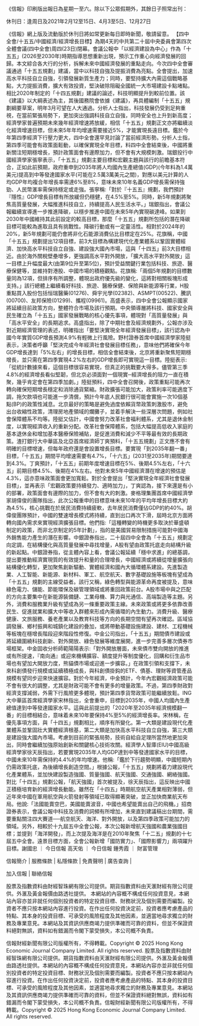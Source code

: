 《信報》印刷版出報日為星期一至六。除以下公眾假期外，其餘日子照常出刊：

休刊日：逢周日及2021年2月12至15日、4月3至5日、12月27日

《信報》網上版及流動版於休刊日將如常更新每日即時新聞，敬請留意。
【四中全會/十五五/中國經濟/經濟增長目標】為期4天的中共第二十屆中央委員會第四次全體會議(四中全會)周四(23日)閉幕。會議公報中「以經濟建設為中心」作為「十五五」(2026至2030年)時期指導思想重新出現，預示工作重心向經濟發展的回歸。本文綜合各大行的分析，拆解未來中國經濟發展的重點走向。今次四中全會審議通過「十五五規劃」建議，當中以科技自強及提振消費為亮點。全會提出，加速高水平科技自立自強，引領發展新質生產力；同時，要堅持擴大內需這個戰略基點，大力提振消費，擴大有效投資，堅決破除阻礙全國統一大市場建設卡點堵點。相比2020年制定的「十四五規劃」建議的論述，科技明顯提升到較前位置。該《建議》以大綱表述為主，其後國務院會依據《建議》，再具體編制「十五五」規劃綱要草案，明年3月可望在人大通過。分析人士指出，科技發展仍受到足夠重視，在當前緊張局勢下，更加突出強調科技自立自強，同時安全也上升到新高度；經濟學家普遍預期未來幾年經濟增速將放緩，相信「十五五」規劃正文亦將繼續淡化經濟增速目標，但未來5年年均增速需要接近5%，才能實現長遠目標。鑑於今年第四季經濟下行壓力更大，四中全會還罕見討論了當前經濟形勢。分析人士指，第四季可能會有政策面鬆動，以確保實現全年目標，料四中全會結束後，中國將重新關注短期穩增長，預計政策面會有邊際加力，但不會有大規模刺激。瑞銀投行中國經濟學家張寧表示，「十五五」規劃主要目標和宏觀主題與該行的前瞻基本符合，正如此前預期，政府重申到2035年將人均國內生產總值(GDP)(今年料為1.4萬美元)提高到中等發達國家水平(可能在2.5萬3萬美元之間)，對應以美元計算的人均GDP年均複合年增長率需達6%至8%，意味未來10年名義GDP增長需保持強勁、人民幣滙率需保持穩定或走強。張寧稱:「對於『十五五』規劃，我們預計『隱性』GDP增長目標有所放緩但仍穩健，在4.5%至5%。同時，新5年規劃將聚焦高質量發展，大幅推進科技自立，持續提高人民生活水平。」瑞銀指出，會議公報繼續宣導進一步推進降碳，以穩步推進中國在未來5年內實現碳達峰。如果到2030年中國維持其此前設定的較高目標，那麼「十五五」規劃所包括的潛在降碳目標可能較為進取且具有挑戰性。降碳行動或有一定靈活性。相對於2024年的20%，新5年規劃可能仍會將非化石能源消費佔比目標定在25%。花旗稱，中國「十五五」規劃提出12項目標，前3大目標為構建現代化產業體系以鞏固實體經濟、加快高水平科技自立自強、建設強大國內市場，這與「十四五」前3大目標相近。由於海外關稅壁壘增多，更強調高水平對外開放，「擴大高水平對外開放」這一目標上升幅度最大(由第9位升至第5位)，預計受益關鍵行業包括科技、旅遊、醫療保健等，並維持對港股、中國市場的積極觀點。花旗稱:「兩個5年規劃的目標數量同為12項，但排序有所調整，體現出政府優先級的變化，這將對相關板塊形成支持。」該行總體上繼續看好科技、旅遊、醫療保健、保險與新能源等行業，H股重點買入股份包括恒瑞醫藥(01276)、舜宇光學(02382)、ASMPT(00522)、騰訊(00700)、友邦保險(01299)、攜程(09961)。高盛表示，四中全會公報顯示國家將延續目前政策方向，整體符合市場及該行預期。中央領導層將科技、國家安全與民生確立為「十五五」國家發展戰略的核心優先事項，體現對「高質量發展」與「高水平安全」的長期追求。高盛指出，除了中期社會及經濟規劃外，公報亦涉及對近期經濟管理的表述，明確指出「要堅決實現全年經濟發展目標」，該行認為中國今年實質GDP增長預測4.9%有輕微上行風險。野村證券首席中國經濟學家陸挺表示，決策者呼籲「堅決完成今年經濟社會發展目標任務」，意味他們將確保今年GDP增長達到「5%左右」的增長目標，相信全會結束後，北京將重新聚焦短期穩增長，並只需在第四季實現4.2%左右的GDP增長即可實現這一目標。陸挺表示:「從統計數據來看，這個目標很容易實現，但真正的挑戰要大得多。儘管第三季4.8%的經濟增長看似堅韌，但北京必須面對一個現實─經濟增長的阻力一直在積聚，幾乎肯定會在第四季加劇。」陸挺預料，四中全會召開後，政策重點可能再次轉向確保短期增長穩定和消除通貨緊縮。財政擴張可能加大，政策利率可能適度下調，拖欠款項也可能進一步清償，預計今年底人民銀行很可能會實施一次10個基點(BP)的政策性減息。北京最好的策略是避免過度依賴貨幣政策刺激股市，避免出台收縮性政策，清理房地產領域的爛攤子，並着手解決一些深層次問題，例如社會保障體系不均等。陸挺又估計，中國會努力改革社會福利體系，尤其是退休金制度，以實現經濟收入的重新分配。改革社會保障體系，包括大幅提高低收入家庭的基本退休金和增加基本醫療保險補貼，是促進消費和減少不平等最有效的長期政策。渣打銀行大中華區及北亞首席經濟師丁爽預料，「十五五規劃」正文應不會有明確的目標增速，但每年政府還是會設置增長目標。要實現「到2035年翻一番」目標，「十五五」期間平均增速需要有4.7%，「十六五」(2031至2035年)期間要達到4.3%。丁爽預計，「十五五」前期年度增速目標在5%、後期4.5%左右，「十六五」前期目標4.5%、後期在4%左右。他對未來5年中國經濟潛在增速的預估是4.3%，這亦意味政策面會更加寬鬆。對於全會提出「堅決實現全年經濟社會發展目標」，並再表示「宏觀政策要持續發力、適時加力」，丁爽認為，接下來還是有小的部署，政策面會有邊際的加力，但不會有大的刺激。麥格理集團首席中國經濟學家胡偉俊的團隊指出，此次公報重申的目標意味未來10年的平均年增長目標大約為4.5%，核心挑戰在於居民消費持續疲軟，去年居民消費僅佔GDP的約40%。胡偉俊團隊預計，中國的雙速增長模式將持續，直到出口再次下滑，屆時北京方面將轉向國內需求來實現經濟擴張目標。他們指:「這種轉變的時機更多取決於華盛頓制定的政策，而非北京制定的5年計劃」，指的是美國貿易限制措施可能對中國海外銷售能力產生的潛在影響。中銀證券指出，二十屆四中全會為「十五五」規劃定向定調，在結構優化與高質量發展中尋找增量，A股有望由政策托底走向結構升級的新起點。中銀證券指，從主體內容上看，會議公報延續「穩中求進」的總基調，提出要推動經濟實現質的有效提升和量的合理增長，中國經濟或將續從增量擴張向結構優化轉型，更加聚焦創新驅動、實體經濟和國內大循環體系建設。先進製造業、人工智能、新能源、新材料、軍工、航空航天、數字基礎設施等板塊有望成為「十五五」規劃的主線受益者。該行又稱，綠色轉型與能源革命再度被提及，意味綠色電力、儲能、節能環保及碳管理領域或將重回政策前台。A股市場中與之匹配的方向主要集中在新能源裝備鏈、工業母機、算力與光通信、高端製造等主題。另外，消費和服務業升級有望成為另一條重要政策主線。未來政策或將更多依靠改善民生、促進就業和擴大中等收入群體來形成內需循環的內生動力。消費升級、醫療健康、文旅服務、養老產業以及教育科技等方向的長期空間有望再次確認。區域協調發展、鄉村振興和城鎮化建設的疊加，或將帶動基礎設施建設、建材、工程機械等板塊在穩增長階段迎來階段性修復。中金公司指出，「十五五」期間債市建設或將延續圍繞科技創新、對外開放、綠色發展等維度展開，進一步完善多層次債券市場框架。中金固收分析師範陽陽表示:「對外開放層面，未來債市雙向開放的推進或有所提速，『南向通』或迎來機構擴容、額度提升等制度優化，回購和衍生品市場也有望加大開放力度，熊貓債市場或迎進一步擴容。」在政策引領和支撐下，未來科創債發行規模或延續積極成長，與科創債掛鈎的ETF、債基、理財等資管產品規模有望同步迎來快速擴容。對於今年經濟，中金預計，今年內宏觀經濟政策可能不會有很大的調整，尤其是財政可能不會有更多的增量政策。不過，第四季財政對經濟支撐減弱，外需下行風險更多體現，預計第四季貨幣政策可能繼續放鬆。ING大中華區首席經濟學家宋林指出，全會重申，目標到2035年，中國人均國內生產總值達到中等發達國家水平。這與此前提出的「2020年至2035年經濟規模翻一番」的目標相結合，意味着未來10年要保持4%至5%的經濟增長率。宋林稱，在優先事項方面，與「十四五」規劃相比，順序有所變化。第一大類是建設現代化產業體系並鞏固壯大實體經濟根基，第二大類是加快高水平科技自立自強，第三大類是建設強大國內市場。考慮到目前的緊張局勢，技術自給自足理所當然地更加突出，同時會繼續加強原始創新和關鍵核心技術攻關。經濟學人智庫(EIU)中國高級經濟學家徐天辰指出，若要實現2035年人均GDP達到中等發達國家水平的目標，中國未來10年需保持約4.4%的年均增速。他稱:「鑑於下行趨勢明顯，中國短期內仍需政策托底，為後續增長創造空間。」根據公報，「十五五」規劃將着力建設現代化產業體系，並加快建設製造強國、質量強國、航天強國、交通強國、網絡強國。對比「十四五」規劃公報，「航天強國」首次被提及，徐天辰指出，這反映出中國正積極培育新的經濟增長動能。雖然在「十四五」時期航空航天產業相對薄弱，但近年來中國在軍用航空與火箭發射等領域已取得顯著突破，並正加快商業航天布局。他說:「法國能賣空巴，美國能賣波音，中國也希望能賣出自己的飛機。」招商證券表示，會議公報中科技及消費的詞頻有所增加，未來直到建議稿出台期間，需要重點關注四大賽道──航空航天、海洋、對外開放，以及第四季政策可能加力的領域。另外，相較於十九屆五中全會公報，本次公報新增航天強國和農業強國目標；並提到「海洋開發」，而上次提及海洋是在2010年聚焦「十二五」規劃的十七屆五中全會。遠景目標方面，全會公報新增「國防實力」、「國際影響力」兩項躍升目標。謝國忠
      		      	 ｜ 
     			       		      	 	今日信報
高天佑
      		      	 ｜ 
     			       		      	 	今日信報
鍾秀霞
      		      	 ｜ 
     			       		      	 	財富管理

信報簡介 | 
	        服務條款 | 
	        私隱條款 | 
	        免責聲明 | 
	        廣告查詢 | 
			
加入信報 | 
	        聯絡信報

股票及指數資料由財經智珠網有限公司提供。期貨指數資料由天滙財經有限公司提供。外滙及黃金報價由路透社提供。
本網站的內容概不構成任何投資意見，本網站內容亦並非就任何個別投資者的特定投資目標、財務狀況及個別需要而編製。投資者不應只按本網站內容進行投資。在作出任何投資決定前，投資者應考慮產品的特點、其本身的投資目標、可承受的風險程度及其他因素，並適當地尋求獨立的財務及專業意見。本網站及其資訊供應商竭力提供準確而可靠的資料，但並不保證資料絕對無誤，資料如有錯漏而令閣下蒙受損失，本公司概不負責。

信報財經新聞有限公司版權所有，不得轉載。Copyright © 2025 Hong Kong Economic Journal Company Limited. All rights reserved.
股票及指數資料由財經智珠網有限公司提供。期貨指數資料由天滙財經有限公司提供。外滙及黃金報價由路透社提供。本網站的內容概不構成任何投資意見，本網站內容亦並非就任何個別投資者的特定投資目標、財務狀況及個別需要而編製。投資者不應只按本網站內容進行投資。在作出任何投資決定前，投資者應考慮產品的特點、其本身的投資目標、可承受的風險程度及其他因素，並適當地尋求獨立的財務及專業意見。本網站及其資訊供應商竭力提供準確而可靠的資料，但並不保證資料絕對無誤，資料如有錯漏而令閣下蒙受損失，本公司概不負責。信報財經新聞有限公司版權所有，不得轉載。Copyright © 2025 Hong Kong Economic Journal Company Limited. All rights reserved.
